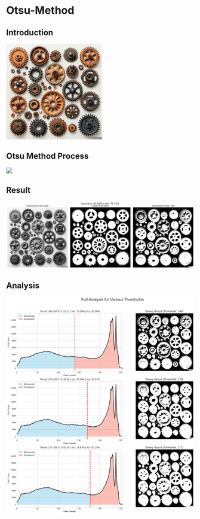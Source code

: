 # Otsu-Method

## Introduction
![](https://github.com/ThomasArtemius/Otsu-Method/blob/main/Image_otsu%20min.jpg)

## Otsu Method Process
![](https://github.com/ThomasArtemius/Otsu-Method/blob/main/Otsu_Process%20min.gif)

## Result
![](https://github.com/ThomasArtemius/Otsu-Method/blob/main/Result.png)

## Analysis
![](https://github.com/ThomasArtemius/Otsu-Method/blob/main/histogram_best_metrics.png)

